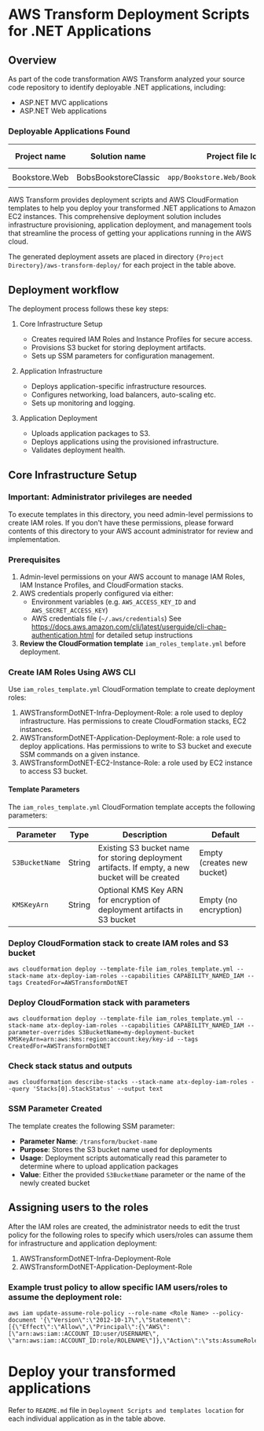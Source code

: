 # AWS Transform Deployment Scripts for .NET Applications

## Overview

As part of the code transformation AWS Transform analyzed your source code repository to identify deployable .NET applications, including:

* ASP.NET MVC applications
* ASP.NET Web applications

### Deployable Applications Found

| Project name | Solution name | Project file location | Deployment Scripts and templates location |
|--------------|---------------|----------------------|---------------------------|
| Bookstore.Web | BobsBookstoreClassic | `app/Bookstore.Web/Bookstore.Web.csproj` | `app/Bookstore.Web/aws-transform-deploy/` |

AWS Transform provides deployment scripts and AWS CloudFormation templates to help you deploy your transformed .NET applications to Amazon EC2 instances. This comprehensive deployment solution includes infrastructure provisioning, application deployment, and management tools that streamline the process of getting your applications running in the AWS cloud.

The generated deployment assets are placed in directory `{Project Directory}/aws-transform-deploy/` for each project in the table above.

## Deployment workflow

The deployment process follows these key steps:

1. Core Infrastructure Setup
   - Creates required IAM Roles and Instance Profiles for secure access.
   - Provisions S3 bucket for storing deployment artifacts.
   - Sets up SSM parameters for configuration management.

2. Application Infrastructure 
   - Deploys application-specific infrastructure resources.
   - Configures networking, load balancers, auto-scaling etc.
   - Sets up monitoring and logging.

3. Application Deployment
   - Uploads application packages to S3.
   - Deploys applications using the provisioned infrastructure.
   - Validates deployment health.

## Core Infrastructure Setup

### Important: Administrator privileges are needed
To execute templates in this directory, you need admin-level permissions to create IAM roles. If you don't have these permissions, please forward contents of this directory to your AWS account administrator for review and implementation.

### Prerequisites
1. Admin-level permissions on your AWS account to manage IAM Roles, IAM Instance Profiles, and CloudFormation stacks.
2. AWS credentials properly configured via either:
   - Environment variables (e.g. `AWS_ACCESS_KEY_ID` and `AWS_SECRET_ACCESS_KEY`)
   - AWS credentials file (`~/.aws/credentials`)
   See https://docs.aws.amazon.com/cli/latest/userguide/cli-chap-authentication.html for detailed setup instructions
3. **Review the CloudFormation template** `iam_roles_template.yml` before deployment.

### Create IAM Roles Using AWS CLI

Use `iam_roles_template.yml` CloudFormation template to create deployment roles:

1. AWSTransformDotNET-Infra-Deployment-Role: a role used to deploy infrastructure. Has permissions to create CloudFormation stacks, EC2 instances.
2. AWSTransformDotNET-Application-Deployment-Role: a role used to deploy applications. Has permissions to write to S3 bucket and execute SSM commands on a given instance.
3. AWSTransformDotNET-EC2-Instance-Role: a role used by EC2 instance to access S3 bucket.


#### Template Parameters

The `iam_roles_template.yml` CloudFormation template accepts the following parameters:

| Parameter | Type | Description | Default |
|-----------|------|-------------|----------|
| `S3BucketName` | String | Existing S3 bucket name for storing deployment artifacts. If empty, a new bucket will be created | Empty (creates new bucket) |
| `KMSKeyArn` | String | Optional KMS Key ARN for encryption of deployment artifacts in S3 bucket | Empty (no encryption) |


### Deploy CloudFormation stack to create IAM roles and S3 bucket

```
aws cloudformation deploy --template-file iam_roles_template.yml --stack-name atx-deploy-iam-roles --capabilities CAPABILITY_NAMED_IAM --tags CreatedFor=AWSTransformDotNET
```
### Deploy CloudFormation stack with parameters
```
aws cloudformation deploy --template-file iam_roles_template.yml --stack-name atx-deploy-iam-roles --capabilities CAPABILITY_NAMED_IAM --parameter-overrides S3BucketName=my-deployment-bucket KMSKeyArn=arn:aws:kms:region:account:key/key-id --tags CreatedFor=AWSTransformDotNET
```

### Check stack status and outputs
```
aws cloudformation describe-stacks --stack-name atx-deploy-iam-roles --query 'Stacks[0].StackStatus' --output text
```


### SSM Parameter Created

The template creates the following SSM parameter:

- **Parameter Name**: `/transform/bucket-name`
- **Purpose**: Stores the S3 bucket name used for deployments
- **Usage**: Deployment scripts automatically read this parameter to determine where to upload application packages
- **Value**: Either the provided `S3BucketName` parameter or the name of the newly created bucket

## Assigning users to the roles

After the IAM roles are created, the administrator needs to edit the trust policy for the following roles
to specify which users/roles can assume them for infrastructure and application deployment:
1. AWSTransformDotNET-Infra-Deployment-Role
2. AWSTransformDotNET-Application-Deployment-Role

### Example trust policy to allow specific IAM users/roles to assume the deployment role:
```
aws iam update-assume-role-policy --role-name <Role Name> --policy-document '{\"Version\":\"2012-10-17\",\"Statement\":[{\"Effect\":\"Allow\",\"Principal\":{\"AWS\": [\"arn:aws:iam::ACCOUNT_ID:user/USERNAME\", \"arn:aws:iam::ACCOUNT_ID:role/ROLENAME\"]},\"Action\":\"sts:AssumeRole\"}]}'
```

# Deploy your transformed applications

Refer to `README.md` file in `Deployment Scripts and templates location` for each individual application as in the table above.